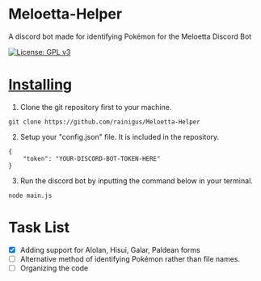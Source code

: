 # Meloetta-Helper
A discord bot made for identifying Pokémon for the Meloetta Discord Bot

[![License: GPL v3](https://img.shields.io/badge/License-GPLv3-blue.svg)](https://www.gnu.org/licenses/gpl-3.0)

# [Installing](docs/installing.md)

1. Clone the git repository first to your machine.

```
git clone https://github.com/rainigus/Meloetta-Helper
```
2. Setup your "config.json" file. It is included in the repository.

```  
{
	"token": "YOUR-DISCORD-BOT-TOKEN-HERE"
}
```

3. Run the discord bot by inputting the command below in your terminal.
```
node main.js
```

# Task List

- [x] Adding support for Alolan, Hisui, Galar, Paldean forms
- [ ] Alternative method of identifying Pokémon rather than file names.
- [ ] Organizing the code
